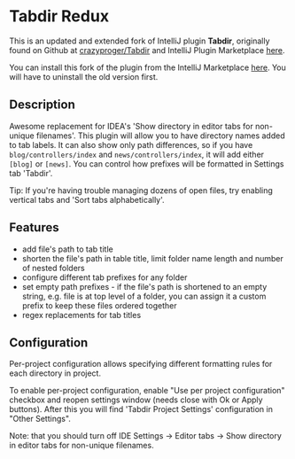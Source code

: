 # Tabdir Redux

This is an updated and extended fork of IntelliJ plugin **Tabdir**, originally found on Github at [crazyproger/Tabdir](https://github.com/crazyproger/Tabdir) and IntelliJ Plugin Marketplace [here](http://plugins.intellij.net/plugin/?idea&id=5045).

You can install this fork of the plugin from the IntelliJ Marketplace [here](https://plugins.jetbrains.com/plugin/24528-tabdir-redux). You will have to uninstall the old version first.

## Description

Awesome replacement for IDEA's 'Show directory in editor tabs for non-unique filenames'. This plugin will allow you to have directory names added to tab labels. It can also show only path differences, so if you have `blog/controllers/index` and `news/controllers/index`, it will add either `[blog]` or `[news]`. You can control how prefixes will be formatted in Settings tab 'Tabdir'.

Tip: If you're having trouble managing dozens of open files, try enabling vertical tabs and 'Sort tabs alphabetically'.

## Features

* add file's path to tab title
* shorten the file's path in table title, limit folder name length and number of nested folders
* configure different tab prefixes for any folder
* set empty path prefixes - if the file's path is shortened to an empty string, e.g. file is at top level of a folder, you can assign it a custom prefix to keep these files ordered together
* regex replacements for tab titles

## Configuration

Per-project configuration allows specifying different formatting rules for each directory in project.

To enable per-project configuration, enable "Use per project configuration" checkbox and reopen settings window (needs close with Ok or Apply buttons). After this you will find 'Tabdir Project Settings' configuration in "Other Settings".

Note: that you should turn off IDE Settings → Editor tabs → Show directory in editor tabs for non-unique filenames.

